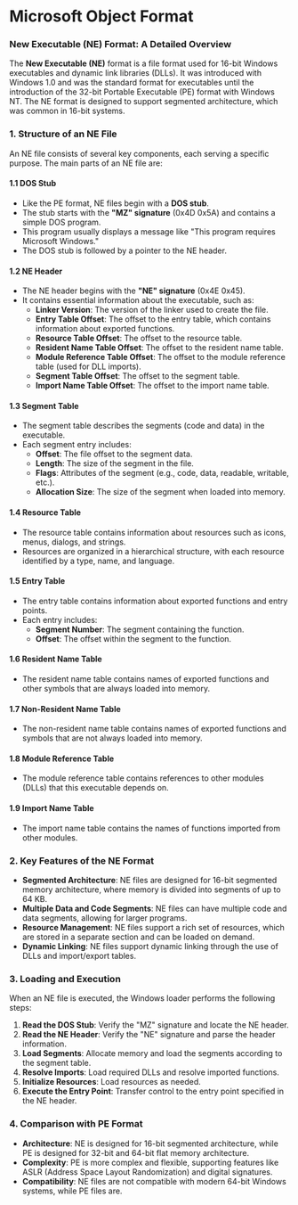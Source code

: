 # Microsoft Object Format
### New Executable (NE) Format: A Detailed Overview
The **New Executable (NE)** format is a file format used for 16-bit Windows executables and dynamic link libraries (DLLs). It was introduced with Windows 1.0 and was the standard format for executables until the introduction of the 32-bit Portable Executable (PE) format with Windows NT. The NE format is designed to support segmented architecture, which was common in 16-bit systems.

### 1. **Structure of an NE File**
An NE file consists of several key components, each serving a specific purpose. The main parts of an NE file are:

#### 1.1 **DOS Stub**
- Like the PE format, NE files begin with a **DOS stub**.
- The stub starts with the **"MZ" signature** (0x4D 0x5A) and contains a simple DOS program.
- This program usually displays a message like "This program requires Microsoft Windows."
- The DOS stub is followed by a pointer to the NE header.

#### 1.2 **NE Header**
- The NE header begins with the **"NE" signature** (0x4E 0x45).
- It contains essential information about the executable, such as:
  - **Linker Version**: The version of the linker used to create the file.
  - **Entry Table Offset**: The offset to the entry table, which contains information about exported functions.
  - **Resource Table Offset**: The offset to the resource table.
  - **Resident Name Table Offset**: The offset to the resident name table.
  - **Module Reference Table Offset**: The offset to the module reference table (used for DLL imports).
  - **Segment Table Offset**: The offset to the segment table.
  - **Import Name Table Offset**: The offset to the import name table.

#### 1.3 **Segment Table**
- The segment table describes the segments (code and data) in the executable.
- Each segment entry includes:
  - **Offset**: The file offset to the segment data.
  - **Length**: The size of the segment in the file.
  - **Flags**: Attributes of the segment (e.g., code, data, readable, writable, etc.).
  - **Allocation Size**: The size of the segment when loaded into memory.

#### 1.4 **Resource Table**
- The resource table contains information about resources such as icons, menus, dialogs, and strings.
- Resources are organized in a hierarchical structure, with each resource identified by a type, name, and language.

#### 1.5 **Entry Table**
- The entry table contains information about exported functions and entry points.
- Each entry includes:
  - **Segment Number**: The segment containing the function.
  - **Offset**: The offset within the segment to the function.

#### 1.6 **Resident Name Table**
- The resident name table contains names of exported functions and other symbols that are always loaded into memory.

#### 1.7 **Non-Resident Name Table**
- The non-resident name table contains names of exported functions and symbols that are not always loaded into memory.

#### 1.8 **Module Reference Table**
- The module reference table contains references to other modules (DLLs) that this executable depends on.

#### 1.9 **Import Name Table**
- The import name table contains the names of functions imported from other modules.

### 2. **Key Features of the NE Format**
- **Segmented Architecture**: NE files are designed for 16-bit segmented memory architecture, where memory is divided into segments of up to 64 KB.
- **Multiple Data and Code Segments**: NE files can have multiple code and data segments, allowing for larger programs.
- **Resource Management**: NE files support a rich set of resources, which are stored in a separate section and can be loaded on demand.
- **Dynamic Linking**: NE files support dynamic linking through the use of DLLs and import/export tables.

### 3. **Loading and Execution**
When an NE file is executed, the Windows loader performs the following steps:
1. **Read the DOS Stub**: Verify the "MZ" signature and locate the NE header.
2. **Read the NE Header**: Verify the "NE" signature and parse the header information.
3. **Load Segments**: Allocate memory and load the segments according to the segment table.
4. **Resolve Imports**: Load required DLLs and resolve imported functions.
5. **Initialize Resources**: Load resources as needed.
6. **Execute the Entry Point**: Transfer control to the entry point specified in the NE header.

### 4. **Comparison with PE Format**
- **Architecture**: NE is designed for 16-bit segmented architecture, while PE is designed for 32-bit and 64-bit flat memory architecture.
- **Complexity**: PE is more complex and flexible, supporting features like ASLR (Address Space Layout Randomization) and digital signatures.
- **Compatibility**: NE files are not compatible with modern 64-bit Windows systems, while PE files are.